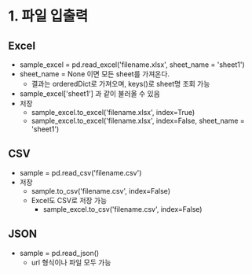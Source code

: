 # 1. 파일 입출력

## Excel

- sample_excel = pd.read_excel('filename.xlsx', sheet_name = 'sheet1')
- sheet_name = None 이면 모든 sheet를 가져온다.
  - 결과는 orderedDict로 가져오며, keys()로 sheet명 조회 가능
- sample_excel['sheet1'] 과 같이 불러올 수 있음
- 저장
  - sample_excel.to_excel('filename.xlsx', index=True)
  - sample_excel.to_excel('filename.xlsx', index=False, sheet_name = 'sheet1')


## CSV

- sample = pd.read_csv('filename.csv')
- 저장
  - sample.to_csv('filename.csv', index=False)
  - Excel도 CSV로 저장 가능
    - sample_excel.to_csv('filename.csv', index=False)


## JSON

- sample = pd.read_json()
  - url 형식이나 파일 모두 가능
